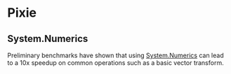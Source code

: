 ﻿# Pixie
## System.Numerics
Preliminary benchmarks have shown that using [System.Numerics](https://learn.microsoft.com/en-us/dotnet/api/system.numerics?view=net-7.0)
can lead to a 10x speedup on common operations such as a basic vector transform.